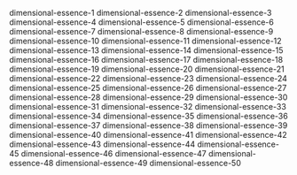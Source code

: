 dimensional-essence-1
dimensional-essence-2
dimensional-essence-3
dimensional-essence-4
dimensional-essence-5
dimensional-essence-6
dimensional-essence-7
dimensional-essence-8
dimensional-essence-9
dimensional-essence-10
dimensional-essence-11
dimensional-essence-12
dimensional-essence-13
dimensional-essence-14
dimensional-essence-15
dimensional-essence-16
dimensional-essence-17
dimensional-essence-18
dimensional-essence-19
dimensional-essence-20
dimensional-essence-21
dimensional-essence-22
dimensional-essence-23
dimensional-essence-24
dimensional-essence-25
dimensional-essence-26
dimensional-essence-27
dimensional-essence-28
dimensional-essence-29
dimensional-essence-30
dimensional-essence-31
dimensional-essence-32
dimensional-essence-33
dimensional-essence-34
dimensional-essence-35
dimensional-essence-36
dimensional-essence-37
dimensional-essence-38
dimensional-essence-39
dimensional-essence-40
dimensional-essence-41
dimensional-essence-42
dimensional-essence-43
dimensional-essence-44
dimensional-essence-45
dimensional-essence-46
dimensional-essence-47
dimensional-essence-48
dimensional-essence-49
dimensional-essence-50
